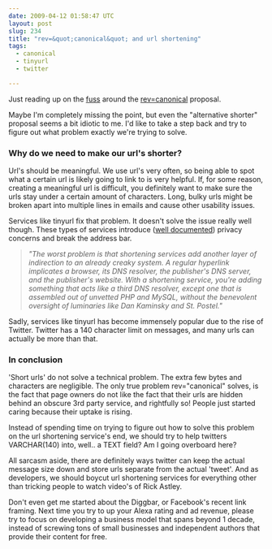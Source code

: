 ```yaml
---
date: 2009-04-12 01:58:47 UTC
layout: post
slug: 234
title: "rev=&quot;canonical&quot; and url shortening"
tags:
  - canonical
  - tinyurl
  - twitter

---
```

<p>Just reading up on the <a href="http://benramsey.com/archives/summarizing-my-revcanonical-argument/">fuss</a> around the <a href="http://revcanonical.appspot.com/">rev=canonical</a> proposal.</p>

<p>Maybe I'm completely missing the point, but even the "alternative shorter" proposal seems a bit idiotic to me. I'd like to take a step back and try to figure out what problem exactly we're trying to solve.</p>

<h3>Why do we need to make our url's shorter?</h3>

<p>Url's should be meaningful. We use url's very often, so being able to spot what a certain url is likely going to link to is very helpful. If, for some reason, creating a meaningful url is difficult, you definitely want to make sure the urls stay under a certain amount of characters. Long, bulky urls might be broken apart into multiple lines in emails and cause other usability issues.</p>

<p>Services like tinyurl fix that problem. It doesn't solve the issue really well though. These types of services introduce (<a href="http://joshua.schachter.org/2009/04/on-url-shorteners.html">well documented</a>) privacy concerns and break the address bar.</p>

<blockquote style="font-style: italic"><p>"The worst problem is that shortening services add another layer of indirection to an already creaky system. A regular hyperlink implicates a browser, its DNS resolver, the publisher's DNS server, and the publisher's website. With a shortening service, you're adding something that acts like a third DNS resolver, except one that is assembled out of unvetted PHP and MySQL, without the benevolent oversight of luminaries like Dan Kaminsky and St. Postel."</p></blockquote>

<p>Sadly, services like tinyurl has become immensely popular due to the rise of Twitter. Twitter has a 140 character limit on messages, and many urls can actually be more than that.</p>

<h3>In conclusion</h3>

<p>'Short urls' do not solve a technical problem. The extra few bytes and characters are negligible. The only true problem rev="canonical" solves, is the fact that page owners do not like the fact that their urls are hidden behind an obscure 3rd party service, and rightfully so! People just started caring because their uptake is rising.</p>

<p>Instead of spending time on trying to figure out how to solve this problem on the url shortening service's end, we should try to help twitters VARCHAR(140) into, well.. a TEXT field? Am I going overboard here?</p>

<p>All sarcasm aside, there are definitely ways twitter can keep the actual message size down and store urls separate from the actual 'tweet'. And as developers, we should boycut url shortening services for everything other than tricking people to watch video's of Rick Astley.</p>

<p>Don't even get me started about the Diggbar, or Facebook's recent link framing. Next time you try to up your Alexa rating and ad revenue, please try to focus on developing a business model that spans beyond 1 decade, instead of screwing tons of small businesses and independent authors that provide their content for free.</p>
